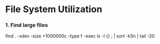 <!-- TITLE: File System Utilization -->
<!-- SUBTITLE: Cheatbook for File System Utilization -->

# File System Utilization

### 1. **Find large files**
find . -xdev -size +1000000c -type f -exec ls -l {} \; | sort -k5n | tail -20